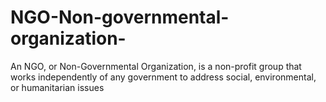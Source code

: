 # NGO-Non-governmental-organization-
An NGO, or Non-Governmental Organization, is a non-profit group that works independently of any government to address social, environmental, or humanitarian issues
